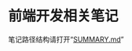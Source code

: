 
# 前端开发相关笔记



笔记路径结构请打开“<a href="https://github.com/chenhx89/web-note/blob/master/SUMMARY.md">SUMMARY.md</a>”
